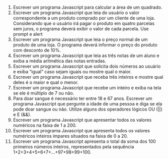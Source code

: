 1. Escrever um programa Javascript para calcular a área de um quadrado.
2. Escrever um programa Javascript que leia do usuário o valor correspondente a um produto comprado por
um cliente de uma loja. Considerando que o usuário irá pagar o produto em quatro parcelas sem juros, o programa
deverá exibir o valor de cada parcela. Use prompt e alert
3. Escrever um programa Javascript que leia o preço normal de um produto de uma loja. O programa deverá informar
o preço do produto com desconto de 10%.
4. Escrever um programa Javascript que leia as três notas de um aluno e exiba a média aritmética das notas entradas.
5. Escrever um programa Javascript que solicita dois números ao usuário e exiba “igual” caso sejam iguais ou mostre
qual o maior.
6. Escrever um programa Javascript que receba três inteiros e mostre qual deles é o maior e qual o menor.
7. Escrever um programa Javascript que recebe um inteiro e exiba na tela se ele é múltiplo de 7 ou não.
8. Para doar sangue é necessário ter entre 18 e 67 anos. Escrever um programa Javascript que pergunte a idade de
uma pessoa e diga se ela pode doar sangue ou não. Utilize alguns dos operadores lógicos OU (||) e E (&&).
9. Escrever um programa Javascript que apresentar todos os valores numéricos na faixa de 1 a 200.
10. Escrever um programa Javascript que apresenta todos os valores numéricos inteiros ímpares situados na faixa de
0 a 20.
11. Escrever um programa Javascript apresenta o total da soma dos 100 primeiros números inteiros, representados
pela sequência 1+2+3+4+5+6+7+...+97+98+99+100.
